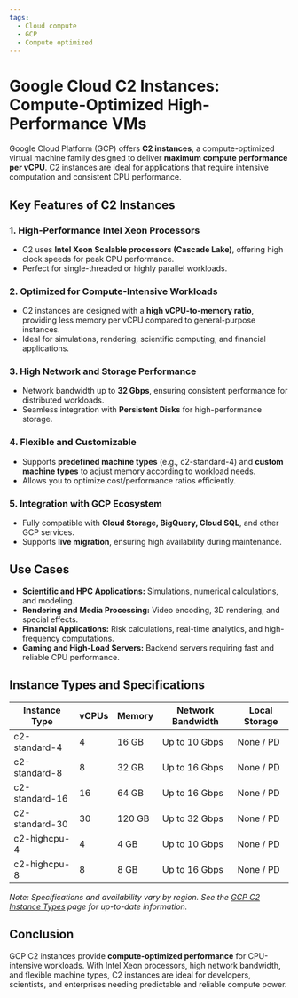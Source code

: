 ```yaml
---
tags:
  - Cloud compute
  - GCP
  - Compute optimized
---
```



# Google Cloud C2 Instances: Compute-Optimized High-Performance VMs

Google Cloud Platform (GCP) offers **C2 instances**, a compute-optimized virtual machine family designed to deliver **maximum compute performance per vCPU**. C2 instances are ideal for applications that require intensive computation and consistent CPU performance.

## Key Features of C2 Instances

### 1. **High-Performance Intel Xeon Processors**

* C2 uses **Intel Xeon Scalable processors (Cascade Lake)**, offering high clock speeds for peak CPU performance.
* Perfect for single-threaded or highly parallel workloads.

### 2. **Optimized for Compute-Intensive Workloads**

* C2 instances are designed with a **high vCPU-to-memory ratio**, providing less memory per vCPU compared to general-purpose instances.
* Ideal for simulations, rendering, scientific computing, and financial applications.

### 3. **High Network and Storage Performance**

* Network bandwidth up to **32 Gbps**, ensuring consistent performance for distributed workloads.
* Seamless integration with **Persistent Disks** for high-performance storage.

### 4. **Flexible and Customizable**

* Supports **predefined machine types** (e.g., c2-standard-4) and **custom machine types** to adjust memory according to workload needs.
* Allows you to optimize cost/performance ratios efficiently.

### 5. **Integration with GCP Ecosystem**

* Fully compatible with **Cloud Storage, BigQuery, Cloud SQL**, and other GCP services.
* Supports **live migration**, ensuring high availability during maintenance.

## Use Cases

* **Scientific and HPC Applications:** Simulations, numerical calculations, and modeling.
* **Rendering and Media Processing:** Video encoding, 3D rendering, and special effects.
* **Financial Applications:** Risk calculations, real-time analytics, and high-frequency computations.
* **Gaming and High-Load Servers:** Backend servers requiring fast and reliable CPU performance.

## Instance Types and Specifications

| Instance Type  | vCPUs | Memory | Network Bandwidth | Local Storage |
| -------------- | ----- | ------ | ----------------- | ------------- |
| c2-standard-4  | 4     | 16 GB  | Up to 10 Gbps     | None / PD     |
| c2-standard-8  | 8     | 32 GB  | Up to 16 Gbps     | None / PD     |
| c2-standard-16 | 16    | 64 GB  | Up to 16 Gbps     | None / PD     |
| c2-standard-30 | 30    | 120 GB | Up to 32 Gbps     | None / PD     |
| c2-highcpu-4   | 4     | 4 GB   | Up to 10 Gbps     | None / PD     |
| c2-highcpu-8   | 8     | 8 GB   | Up to 16 Gbps     | None / PD     |

*Note: Specifications and availability vary by region. See the [GCP C2 Instance Types](https://cloud.google.com/compute/docs/machine-types#c2_machine_types) page for up-to-date information.*

## Conclusion

GCP C2 instances provide **compute-optimized performance** for CPU-intensive workloads. With Intel Xeon processors, high network bandwidth, and flexible machine types, C2 instances are ideal for developers, scientists, and enterprises needing predictable and reliable compute power.
